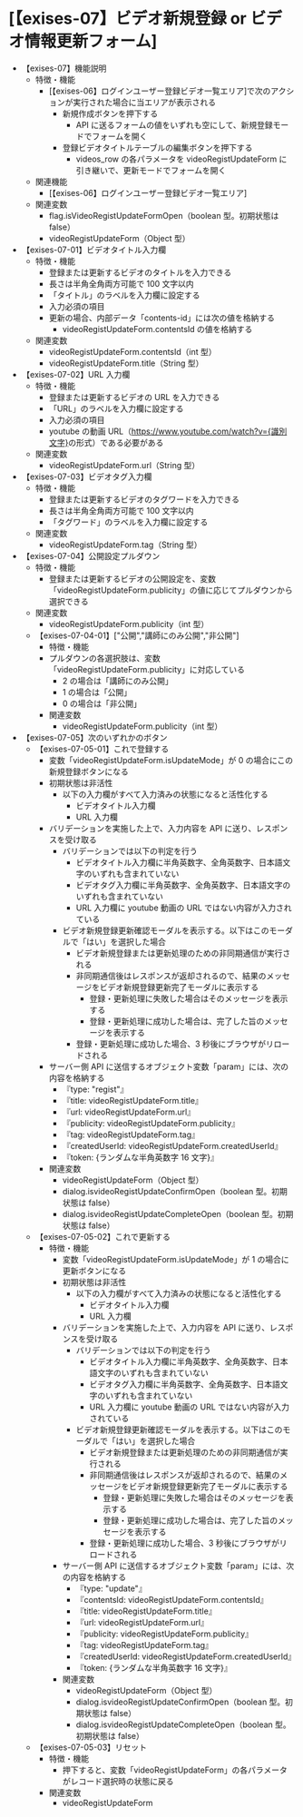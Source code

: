 # [【exises-07】ビデオ新規登録 or ビデオ情報更新フォーム]

- 【exises-07】機能説明
  - 特徴・機能
    - [【exises-06】ログインユーザー登録ビデオ一覧エリア]で次のアクションが実行された場合に当エリアが表示される
      - 新規作成ボタンを押下する
        - API に送るフォームの値をいずれも空にして、新規登録モードでフォームを開く
      - 登録ビデオタイトルテーブルの編集ボタンを押下する
        - videos_row の各パラメータを videoRegistUpdateForm に引き継いで、更新モードでフォームを開く
  - 関連機能
    - [【exises-06】ログインユーザー登録ビデオ一覧エリア]
  - 関連変数
    - flag.isVideoRegistUpdateFormOpen（boolean 型。初期状態は false）
    - videoRegistUpdateForm（Object 型）
- 【exises-07-01】ビデオタイトル入力欄
  - 特徴・機能
    - 登録または更新するビデオのタイトルを入力できる
    - 長さは半角全角両方可能で 100 文字以内
    - 「タイトル」のラベルを入力欄に設定する
    - 入力必須の項目
    - 更新の場合、内部データ「contents-id」には次の値を格納する
      - videoRegistUpdateForm.contentsId の値を格納する
  - 関連変数
    - videoRegistUpdateForm.contentsId（int 型）
    - videoRegistUpdateForm.title（String 型）
- 【exises-07-02】URL 入力欄
  - 特徴・機能
    - 登録または更新するビデオの URL を入力できる
    - 「URL」のラベルを入力欄に設定する
    - 入力必須の項目
    - youtube の動画 URL（<https://www.youtube.com/watch?v={識別文字}>の形式）である必要がある
  - 関連変数
    - videoRegistUpdateForm.url（String 型）
- 【exises-07-03】ビデオタグ入力欄
  - 特徴・機能
    - 登録または更新するビデオのタグワードを入力できる
    - 長さは半角全角両方可能で 100 文字以内
    - 「タグワード」のラベルを入力欄に設定する
  - 関連変数
    - videoRegistUpdateForm.tag（String 型）
- 【exises-07-04】公開設定プルダウン
  - 特徴・機能
    - 登録または更新するビデオの公開設定を、変数「videoRegistUpdateForm.publicity」の値に応じてプルダウンから選択できる
  - 関連変数
    - videoRegistUpdateForm.publicity（int 型）
  - 【exises-07-04-01】["公開","講師にのみ公開","非公開"]
    - 特徴・機能
    - プルダウンの各選択肢は、変数「videoRegistUpdateForm.publicity」に対応している
      - 2 の場合は「講師にのみ公開」
      - 1 の場合は「公開」
      - 0 の場合は「非公開」
    - 関連変数
      - videoRegistUpdateForm.publicity（int 型）
- 【exises-07-05】次のいずれかのボタン
  - 【exises-07-05-01】これで登録する
    - 変数「videoRegistUpdateForm.isUpdateMode」が 0 の場合にこの新規登録ボタンになる
    - 初期状態は非活性
      - 以下の入力欄がすべて入力済みの状態になると活性化する
        - ビデオタイトル入力欄
        - URL 入力欄
    - バリデーションを実施した上で、入力内容を API に送り、レスポンスを受け取る
      - バリデーションでは以下の判定を行う
        - ビデオタイトル入力欄に半角英数字、全角英数字、日本語文字のいずれも含まれていない
        - ビデオタグ入力欄に半角英数字、全角英数字、日本語文字のいずれも含まれていない
        - URL 入力欄に youtube 動画の URL ではない内容が入力されている
      - ビデオ新規登録更新確認モーダルを表示する。以下はこのモーダルで「はい」を選択した場合
        - ビデオ新規登録または更新処理のための非同期通信が実行される
        - 非同期通信後はレスポンスが返却されるので、結果のメッセージをビデオ新規登録更新完了モーダルに表示する
          - 登録・更新処理に失敗した場合はそのメッセージを表示する
          - 登録・更新処理に成功した場合は、完了した旨のメッセージを表示する
        - 登録・更新処理に成功した場合、3 秒後にブラウザがリロードされる
    - サーバー側 API に送信するオブジェクト変数「param」には、次の内容を格納する
      - 『type: "regist"』
      - 『title: videoRegistUpdateForm.title』
      - 『url: videoRegistUpdateForm.url』
      - 『publicity: videoRegistUpdateForm.publicity』
      - 『tag: videoRegistUpdateForm.tag』
      - 『createdUserId: videoRegistUpdateForm.createdUserId』
      - 『token: {ランダムな半角英数字 16 文字}』
    - 関連変数
      - videoRegistUpdateForm（Object 型）
      - dialog.isvideoRegistUpdateConfirmOpen（boolean 型。初期状態は false）
      - dialog.isvideoRegistUpdateCompleteOpen（boolean 型。初期状態は false）
  - 【exises-07-05-02】これで更新する
    - 特徴・機能
      - 変数「videoRegistUpdateForm.isUpdateMode」が 1 の場合に更新ボタンになる
      - 初期状態は非活性
        - 以下の入力欄がすべて入力済みの状態になると活性化する
          - ビデオタイトル入力欄
          - URL 入力欄
      - バリデーションを実施した上で、入力内容を API に送り、レスポンスを受け取る
        - バリデーションでは以下の判定を行う
          - ビデオタイトル入力欄に半角英数字、全角英数字、日本語文字のいずれも含まれていない
          - ビデオタグ入力欄に半角英数字、全角英数字、日本語文字のいずれも含まれていない
          - URL 入力欄に youtube 動画の URL ではない内容が入力されている
        - ビデオ新規登録更新確認モーダルを表示する。以下はこのモーダルで「はい」を選択した場合
          - ビデオ新規登録または更新処理のための非同期通信が実行される
          - 非同期通信後はレスポンスが返却されるので、結果のメッセージをビデオ新規登録更新完了モーダルに表示する
            - 登録・更新処理に失敗した場合はそのメッセージを表示する
            - 登録・更新処理に成功した場合は、完了した旨のメッセージを表示する
          - 登録・更新処理に成功した場合、3 秒後にブラウザがリロードされる
      - サーバー側 API に送信するオブジェクト変数「param」には、次の内容を格納する
        - 『type: "update"』
        - 『contentsId: videoRegistUpdateForm.contentsId』
        - 『title: videoRegistUpdateForm.title』
        - 『url: videoRegistUpdateForm.url』
        - 『publicity: videoRegistUpdateForm.publicity』
        - 『tag: videoRegistUpdateForm.tag』
        - 『createdUserId: videoRegistUpdateForm.createdUserId』
        - 『token: {ランダムな半角英数字 16 文字}』
      - 関連変数
        - videoRegistUpdateForm（Object 型）
        - dialog.isvideoRegistUpdateConfirmOpen（boolean 型。初期状態は false）
        - dialog.isvideoRegistUpdateCompleteOpen（boolean 型。初期状態は false）
  - 【exises-07-05-03】リセット
    - 特徴・機能
      - 押下すると、変数「videoRegistUpdateForm」の各パラメータがレコード選択時の状態に戻る
    - 関連変数
      - videoRegistUpdateForm
